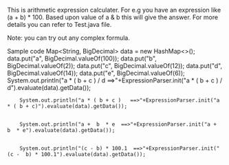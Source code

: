 This is arithmetic expression calculater.
For e.g you have an expression like (a + b) * 100.
Based upon value of a & b this will give the answer.
For more details you can refer to Test.java file.

Note: you can try out any complex formula.


Sample code
        Map<String, BigDecimal> data = new HashMap<>();
        data.put("a", BigDecimal.valueOf(100));
        data.put("b", BigDecimal.valueOf(2));
        data.put("c", BigDecimal.valueOf(12));
        data.put("d", BigDecimal.valueOf(14));
        data.put("e", BigDecimal.valueOf(6));
        System.out.println("a * ( b + c ) / d  ==>"+ExpressionParser.init("a * ( b + c ) / d").evaluate(data).getData());


        System.out.println("a * ( b + c )   ==>"+ExpressionParser.init("a * ( b + c)").evaluate(data).getData());


        System.out.println("a +  b  * e  ==>"+ExpressionParser.init("a +  b  * e").evaluate(data).getData());


        System.out.println("(c - b) * 100.1  ==>"+ExpressionParser.init("(c -  b) * 100.1").evaluate(data).getData());

